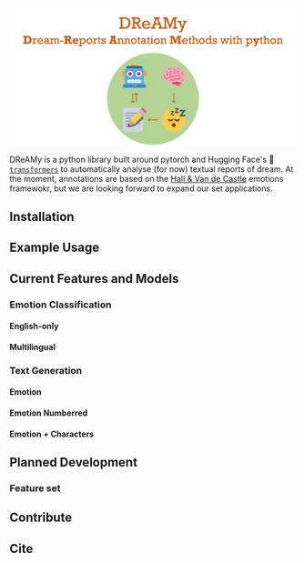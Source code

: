 ![alt text](https://github.com/lorenzoscottb/DReAMy/blob/main/images/dreamy_full_logo.png)


DReAMy is a python library built around pytorch and Hugging Face's 🤗 [`transformers`](https://huggingface.co/docs/transformers/index) to automatically analyse (for now) textual reports of dream. At the moment, annotations are based on the [Hall & Van de Castle](https://link.springer.com/chapter/10.1007/978-1-4899-0298-6_2) emotions framewokr, but we are looking forward to expand our set applications. 

## Installation

## Example Usage

## Current Features and Models

### Emotion Classification
#### English-only
#### Multilingual 

### Text Generation
#### Emotion
#### Emotion Numberred
#### Emotion + Characters

## Planned Development
### Feature set

## Contribute

## Cite 
